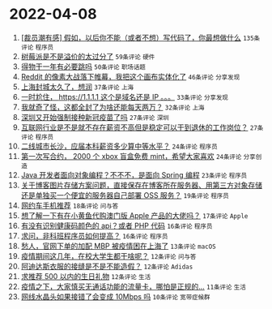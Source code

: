 # 2022-04-08

1. [[裁员潮有感] 假如，以后你不能（或者不想）写代码了，你最想做什么](https://www.v2ex.com/t/845618) `135条评论` `程序员`
1. [树莓派是不是溢价的太过分了](https://www.v2ex.com/t/845631) `59条评论` `硬件`
1. [得物干一年有必要跳吗](https://www.v2ex.com/t/845607) `50条评论` `职场话题`
1. [Reddit 的像素大战落下帷幕，我把这个画布实体化了](https://www.v2ex.com/t/845643) `46条评论` `分享发现`
1. [上海封城太久了，想润](https://www.v2ex.com/t/845680) `37条评论` `上海`
1. [一时尬住， https://1.1.1.1 这个是域名还是 IP 。。。](https://www.v2ex.com/t/845656) `33条评论` `分享发现`
1. [我就奇了怪，这都全封了为啥还能每天两万？](https://www.v2ex.com/t/845678) `32条评论` `上海`
1. [深圳又开始强制接种新冠疫苗了吗](https://www.v2ex.com/t/845671) `27条评论` `深圳`
1. [互联网行业是不是就不存在薪资不高但是稳定可以干到退休的工作岗位？](https://www.v2ex.com/t/845611) `27条评论` `程序员`
1. [二线城市长沙，应届本科薪资多少算中等水平？](https://www.v2ex.com/t/845705) `24条评论` `程序员`
1. [第一次写合约， 2000 个 xbox 盲盒免费 mint，希望大家喜欢](https://www.v2ex.com/t/845641) `24条评论` `分享创造`
1. [Java 开发者面向对象编程？不不不，是面向 Spring 编程](https://www.v2ex.com/t/845657) `23条评论` `程序员`
1. [关于博客图片存储方案问题，直接保存在博客所在服务器、用第三方对象存储还是单独买一个便宜的服务器自己部署 OSS 服务？](https://www.v2ex.com/t/845701) `19条评论` `程序员`
1. [网约车手机推荐](https://www.v2ex.com/t/845632) `18条评论` `问与答`
1. [想了解一下有在小黄鱼代购澳门版 Apple 产品的大佬吗？](https://www.v2ex.com/t/845628) `17条评论` `Apple`
1. [有没有识别健康码颜色的 api？或者 PHP 代码](https://www.v2ex.com/t/845667) `16条评论` `程序员`
1. [求问，非科班程序员如何提高？](https://www.v2ex.com/t/845665) `16条评论` `程序员`
1. [愁人，官网下单的加配 MBP 被疫情困在上海了](https://www.v2ex.com/t/845694) `13条评论` `macOS`
1. [疫情期间这几年，在校大学生都干啥呢？](https://www.v2ex.com/t/845687) `12条评论` `问与答`
1. [阿迪达斯衣服的接缝是不是不能造假？](https://www.v2ex.com/t/845640) `12条评论` `Adidas`
1. [求推荐 500 以内的生日礼物](https://www.v2ex.com/t/845608) `12条评论` `生活`
1. [疫情之下，大家慎买无通话功能的流量卡，哪怕是正规的...](https://www.v2ex.com/t/845690) `11条评论` `生活`
1. [网线水晶头如果接错了会变成 10Mbps 吗](https://www.v2ex.com/t/845691) `10条评论` `宽带症候群`

